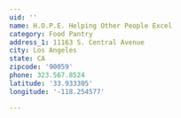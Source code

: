 ```yaml
---
uid: ''
name: H.O.P.E. Helping Other People Excel
category: Food Pantry
address_1: 11163 S. Central Avenue
city: Los Angeles
state: CA
zipcode: '90059'
phone: 323.567.8524
latitude: '33.933305'
longitude: '-118.254577'

---
```


